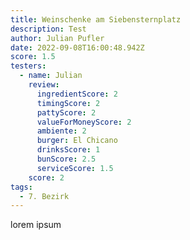 ```yaml
---
title: Weinschenke am Siebensternplatz
description: Test
author: Julian Pufler
date: 2022-09-08T16:00:48.942Z
score: 1.5
testers:
  - name: Julian
    review:
      ingredientScore: 2
      timingScore: 2
      pattyScore: 2
      valueForMoneyScore: 2
      ambiente: 2
      burger: El Chicano
      drinksScore: 1
      bunScore: 2.5
      serviceScore: 1.5
    score: 2
tags:
  - 7. Bezirk
---
```

lorem ipsum